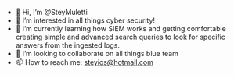 - 👋 Hi, I’m @SteyMuletti
- 👀 I’m interested in all things cyber security!
- 🌱 I’m currently learning how SIEM works and getting comfortable creating simple and advanced search queries to look for specific answers from the ingested logs.
- 💞️ I’m looking to collaborate on all things blue team
- 📫 How to reach me: steyios@hotmail.com

<!---
SteyMuletti/SteyMuletti is a ✨ special ✨ repository because its `README.md` (this file) appears on your GitHub profile.
You can click the Preview link to take a look at your changes.
--->
